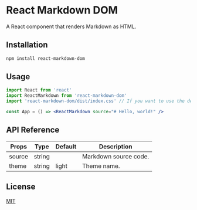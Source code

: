 # React Markdown DOM

A React component that renders Markdown as HTML.

## Installation

```bash
npm install react-markdown-dom
```

## Usage

```jsx
import React from 'react'
import ReactMarkdown from 'react-markdown-dom'
import 'react-markdown-dom/dist/index.css' // If you want to use the default theme "light" or "dark"

const App = () => <ReactMarkdown source="# Hello, world!" />
```

## API Reference

| Props  | Type   | Default | Description           |
| ------ | ------ | ------- | --------------------- |
| source | string |         | Markdown source code. |
| theme  | string | light   | Theme name.           |

## License

[MIT](LICENSE)
